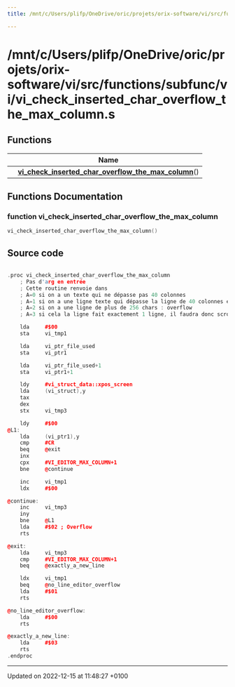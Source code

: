 ```yaml
---
title: /mnt/c/Users/plifp/OneDrive/oric/projets/orix-software/vi/src/functions/subfunc/vi/vi_check_inserted_char_overflow_the_max_column.s

---
```


# /mnt/c/Users/plifp/OneDrive/oric/projets/orix-software/vi/src/functions/subfunc/vi/vi_check_inserted_char_overflow_the_max_column.s



## Functions

|                | Name           |
| -------------- | -------------- |
| | **[vi_check_inserted_char_overflow_the_max_column](Files/vi__check__inserted__char__overflow__the__max__column_8s.md#function-vi-check-inserted-char-overflow-the-max-column)**() |


## Functions Documentation

### function vi_check_inserted_char_overflow_the_max_column

```cpp
vi_check_inserted_char_overflow_the_max_column()
```




## Source code

```cpp

.proc vi_check_inserted_char_overflow_the_max_column
    ; Pas d'arg en entrée
    ; Cette routine renvoie dans
    ; A=0 si on a un texte qui ne dépasse pas 40 colonnes
    ; A=1 si on a une ligne texte qui dépasse la ligne de 40 colonnes et X contient le nb de lignes sur l'éditeur de cette ligne texte
    ; A=2 si on a une ligne de plus de 256 chars : overflow
    ; A=3 si cela la ligne fait exactement 1 ligne, il faudra donc scroller

    lda     #$00
    sta     vi_tmp1

    lda     vi_ptr_file_used
    sta     vi_ptr1

    lda     vi_ptr_file_used+1
    sta     vi_ptr1+1

    ldy     #vi_struct_data::xpos_screen
    lda     (vi_struct),y
    tax
    dex
    stx     vi_tmp3

    ldy     #$00
@L1:
    lda     (vi_ptr1),y
    cmp     #CR
    beq     @exit
    inx
    cpx     #VI_EDITOR_MAX_COLUMN+1
    bne     @continue

    inc     vi_tmp1
    ldx     #$00

@continue:
    inc     vi_tmp3
    iny
    bne     @L1
    lda     #$02 ; Overflow
    rts

@exit:
    lda     vi_tmp3
    cmp     #VI_EDITOR_MAX_COLUMN+1
    beq     @exactly_a_new_line

    ldx     vi_tmp1
    beq     @no_line_editor_overflow
    lda     #$01
    rts

@no_line_editor_overflow:
    lda     #$00
    rts

@exactly_a_new_line:
    lda     #$03
    rts
.endproc
```


-------------------------------

Updated on 2022-12-15 at 11:48:27 +0100
